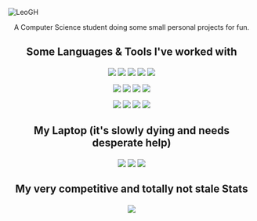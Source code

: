 ![LeoGH](https://user-images.githubusercontent.com/88405502/172062181-f94096b5-50f5-406d-b41e-37e661ecebfa.svg)

<p align="center">A Computer Science student doing some small personal projects for fun.</p>

## <p align="center">Some Languages & Tools I've worked with</p>

<!-- Languages -->
<p align="center">
<img src="https://img.shields.io/badge/Go-222535?style=for-the-badge&logo=go&logoColor=C44C4C"> <img src="https://img.shields.io/badge/Java-222535?style=for-the-badge&logo=oracle&logoColor=C44C4C"> <img src="https://img.shields.io/badge/Kotlin-222535?style=for-the-badge&logo=kotlin&logoColor=C44C4C"> <img src="https://img.shields.io/badge/Python-222535?style=for-the-badge&logo=python&logoColor=C44C4C"> <img src="https://img.shields.io/badge/sql-222535?style=for-the-badge&logo=sqlite&logoColor=C44C4C">
</p>

<!-- Apps/Programs -->
<p align="center">
<img src="https://img.shields.io/badge/VS_CODE-222535?style=for-the-badge&logo=visual%20studio%20code&logoColor=C44C4C"> <img src="https://img.shields.io/badge/intellij_idea-222535?style=for-the-badge&logo=intellij%20idea&logoColor=C44C4C"> <img src="https://img.shields.io/badge/android_studio-222535?style=for-the-badge&logo=android%20studio&logoColor=C44C4C"> <img src="https://img.shields.io/badge/figma-222535?style=for-the-badge&logo=figma&logoColor=C44C4C">
</p>

<!-- Other tools -->
<p align="center">
<img src="https://img.shields.io/badge/gradle-222535?style=for-the-badge&logo=gradle&logoColor=C44C4C"> <img src="https://img.shields.io/badge/maven-222535?style=for-the-badge&logo=apache%20maven&logoColor=C44C4C"> <img src="https://img.shields.io/badge/digital_ocean_vps-222535?style=for-the-badge&logo=digitalocean&logoColor=C44C4C"> <img src="https://img.shields.io/badge/git-222535?style=for-the-badge&logo=git&logoColor=C44C4C">
</p>

## <p align="center">My Laptop (it's slowly dying and needs desperate help)</p>

<p align="center">
<img src="https://img.shields.io/badge/CPU-i5_8th_gen-C44C4C?style=for-the-badge&logo=intel&logoColor=C44C4C&labelColor=222535"> <img src="https://img.shields.io/badge/Ram-8gb-C44C4C?style=for-the-badge&labelColor=222535"> <img src="https://img.shields.io/badge/GPU-1050_ti-C44C4C?style=for-the-badge&logo=nvidia&logoColor=C44C4C&labelColor=222535"> 
</p>

## <p align="center">My very competitive and totally not stale Stats</p>

<p align="center"><img src="https://github-readme-stats.vercel.app/api?username=TisLeo&show_icons=true&theme=dracula"></p>
